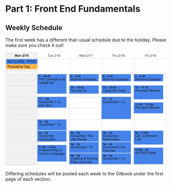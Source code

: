 # Part 1: Front End Fundamentals

## Weekly Schedule

The first week has a different than usual schedule due to the holiday. Please make sure you check it out!

![schedule.png](schedule.png)

Differing schedules will be posted each week to the Gitbook under the first page of each section.
